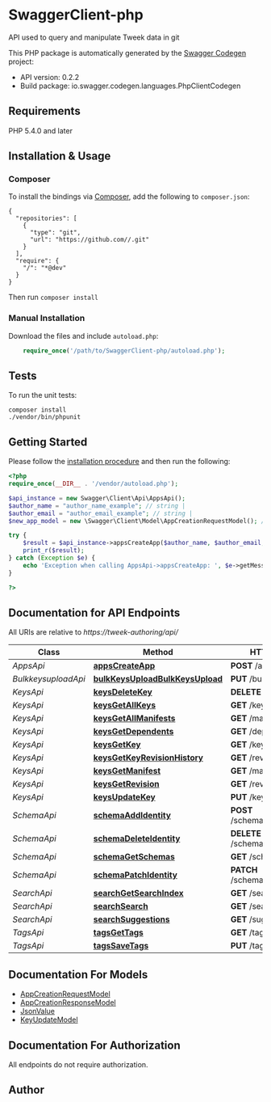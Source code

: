 # SwaggerClient-php
API used to query and manipulate Tweek data in git

This PHP package is automatically generated by the [Swagger Codegen](https://github.com/swagger-api/swagger-codegen) project:

- API version: 0.2.2
- Build package: io.swagger.codegen.languages.PhpClientCodegen

## Requirements

PHP 5.4.0 and later

## Installation & Usage
### Composer

To install the bindings via [Composer](http://getcomposer.org/), add the following to `composer.json`:

```
{
  "repositories": [
    {
      "type": "git",
      "url": "https://github.com//.git"
    }
  ],
  "require": {
    "/": "*@dev"
  }
}
```

Then run `composer install`

### Manual Installation

Download the files and include `autoload.php`:

```php
    require_once('/path/to/SwaggerClient-php/autoload.php');
```

## Tests

To run the unit tests:

```
composer install
./vendor/bin/phpunit
```

## Getting Started

Please follow the [installation procedure](#installation--usage) and then run the following:

```php
<?php
require_once(__DIR__ . '/vendor/autoload.php');

$api_instance = new Swagger\Client\Api\AppsApi();
$author_name = "author_name_example"; // string | 
$author_email = "author_email_example"; // string | 
$new_app_model = new \Swagger\Client\Model\AppCreationRequestModel(); // \Swagger\Client\Model\AppCreationRequestModel | 

try {
    $result = $api_instance->appsCreateApp($author_name, $author_email, $new_app_model);
    print_r($result);
} catch (Exception $e) {
    echo 'Exception when calling AppsApi->appsCreateApp: ', $e->getMessage(), PHP_EOL;
}

?>
```

## Documentation for API Endpoints

All URIs are relative to *https://tweek-authoring/api/*

Class | Method | HTTP request | Description
------------ | ------------- | ------------- | -------------
*AppsApi* | [**appsCreateApp**](docs/Api/AppsApi.md#appscreateapp) | **POST** /apps | 
*BulkkeysuploadApi* | [**bulkKeysUploadBulkKeysUpload**](docs/Api/BulkkeysuploadApi.md#bulkkeysuploadbulkkeysupload) | **PUT** /bulk-keys-upload | 
*KeysApi* | [**keysDeleteKey**](docs/Api/KeysApi.md#keysdeletekey) | **DELETE** /key | 
*KeysApi* | [**keysGetAllKeys**](docs/Api/KeysApi.md#keysgetallkeys) | **GET** /keys | 
*KeysApi* | [**keysGetAllManifests**](docs/Api/KeysApi.md#keysgetallmanifests) | **GET** /manifests | 
*KeysApi* | [**keysGetDependents**](docs/Api/KeysApi.md#keysgetdependents) | **GET** /dependent | 
*KeysApi* | [**keysGetKey**](docs/Api/KeysApi.md#keysgetkey) | **GET** /key | 
*KeysApi* | [**keysGetKeyRevisionHistory**](docs/Api/KeysApi.md#keysgetkeyrevisionhistory) | **GET** /revision-history | 
*KeysApi* | [**keysGetManifest**](docs/Api/KeysApi.md#keysgetmanifest) | **GET** /manifest | 
*KeysApi* | [**keysGetRevision**](docs/Api/KeysApi.md#keysgetrevision) | **GET** /revision | 
*KeysApi* | [**keysUpdateKey**](docs/Api/KeysApi.md#keysupdatekey) | **PUT** /key | 
*SchemaApi* | [**schemaAddIdentity**](docs/Api/SchemaApi.md#schemaaddidentity) | **POST** /schemas/{identityType} | 
*SchemaApi* | [**schemaDeleteIdentity**](docs/Api/SchemaApi.md#schemadeleteidentity) | **DELETE** /schemas/{identityType} | 
*SchemaApi* | [**schemaGetSchemas**](docs/Api/SchemaApi.md#schemagetschemas) | **GET** /schemas | 
*SchemaApi* | [**schemaPatchIdentity**](docs/Api/SchemaApi.md#schemapatchidentity) | **PATCH** /schemas/{identityType} | 
*SearchApi* | [**searchGetSearchIndex**](docs/Api/SearchApi.md#searchgetsearchindex) | **GET** /search-index | 
*SearchApi* | [**searchSearch**](docs/Api/SearchApi.md#searchsearch) | **GET** /search | 
*SearchApi* | [**searchSuggestions**](docs/Api/SearchApi.md#searchsuggestions) | **GET** /suggestions | 
*TagsApi* | [**tagsGetTags**](docs/Api/TagsApi.md#tagsgettags) | **GET** /tags | 
*TagsApi* | [**tagsSaveTags**](docs/Api/TagsApi.md#tagssavetags) | **PUT** /tags | 


## Documentation For Models

 - [AppCreationRequestModel](docs/Model/AppCreationRequestModel.md)
 - [AppCreationResponseModel](docs/Model/AppCreationResponseModel.md)
 - [JsonValue](docs/Model/JsonValue.md)
 - [KeyUpdateModel](docs/Model/KeyUpdateModel.md)


## Documentation For Authorization

 All endpoints do not require authorization.


## Author




